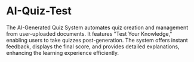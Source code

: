 # AI-Quiz-Test
The AI-Generated Quiz System automates quiz creation and management from user-uploaded documents. It features "Test Your Knowledge," enabling users to take quizzes post-generation. The system offers instant feedback, displays the final score, and provides detailed explanations, enhancing the learning experience efficiently.
